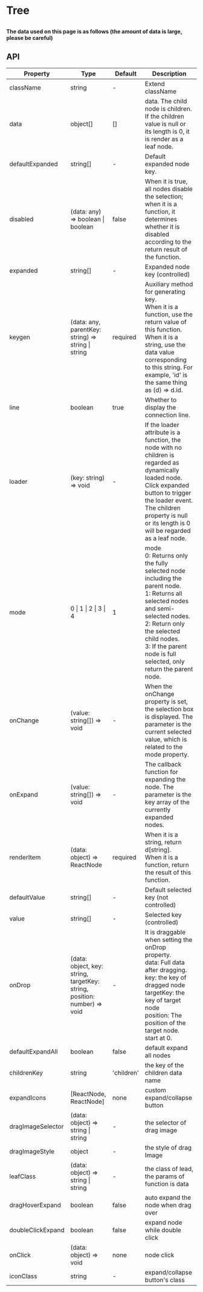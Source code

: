 # Tree

##

#### The data used on this page is as follows (the amount of data is large, please be careful)
<example name="data" />

<example />

## API

| Property | Type | Default | Description |
| --- | --- | --- | --- |
| className | string | - | Extend className |
| data | object[] | [] | data. The child node is children. If the children value is null or its length is 0, it is render as a leaf node. |
| defaultExpanded | string[] | - | Default expanded node key. |
| disabled | (data: any) => boolean \| boolean | false | When it is true, all nodes disable the selection; when it is a function, it determines whether it is disabled according to the return result of the function. |
| expanded | string[] | - | Expanded node key (controlled) |
| keygen | (data: any, parentKey: string) => string \| string | required | Auxiliary method for generating key. <br />When it is a function, use the return value of this function. <br /> When it is a string, use the data value corresponding to this string. For example, 'id' is the same thing as (d) => d.id. |
| line | boolean | true | Whether to display the connection line. |
| loader | (key: string) => void | - | If the loader attribute is a function, the node with no children is regarded as dynamically loaded node. Click expanded button to trigger the loader event. The children property is null or its length is 0 will be regarded as a leaf node. |
| mode | 0 \| 1 \| 2 \| 3 \| 4 | 1 | mode <br />0: Returns only the fully selected node including the parent node. <br />1: Returns all selected nodes and semi-selected nodes. <br />2: Return only the selected child nodes. <br />3: If the parent node is full selected, only return the parent node. |
| onChange | (value: string[]) => void | - | When the onChange property is set, the selection box is displayed. The parameter is the current selected value, which is related to the mode property. |
| onExpand |  (value: string[]) => void | - | The callback function for expanding the node. The parameter is the key array of the currently expanded nodes. |
| renderItem | (data: object) => ReactNode | required | When it is a string, return d\[string].<br /> When it is a function, return the result of this function. |
| defaultValue | string[] | - | Default selected key (not controlled) | 
| value | string[] | - | Selected key (controlled) |
| onDrop | (data: object, key: string, targetKey: string, position: number) => void | - | It is draggable when setting the onDrop property. <br />data: Full data after dragging.<br />key: the key of dragged node<br />targetKey: the key of target node<br />position: The position of the target node. start at 0. | 
| defaultExpandAll | boolean | false | default expand all nodes | 
| childrenKey | string | 'children' | the key of the children data name | 
| expandIcons | \[ReactNode, ReactNode] | none | custom expand/collapse button |
| dragImageSelector | (data: object) => string \| string | - | the selector of drag image |
| dragImageStyle | object | - | the style of drag Image |
| leafClass | (data: object) => string \| string | - | the class of lead, the params of function is data |
| dragHoverExpand | boolean | false | auto expand the node when drag over |
| doubleClickExpand | boolean | false | expand node while double click |
| onClick | (data: object) => void | none | node click |
| iconClass | string | - | expand/collapse button's class |

